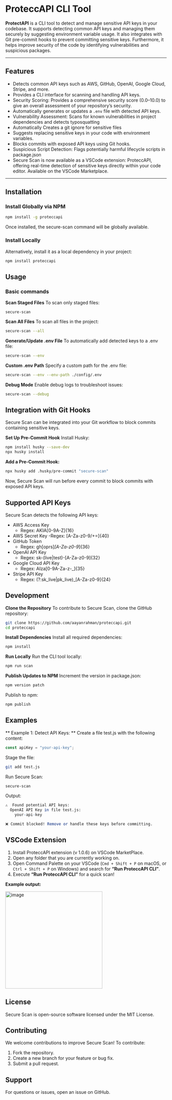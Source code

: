 # ProteccAPI CLI Tool

**ProtectAPI** is a CLI tool to detect and manage sensitive API keys in your codebase. It supports detecting common API keys and managing them securely by suggesting environment variable usage. It also integrates with Git pre-commit hooks to prevent committing sensitive keys. Furthermore, it helps improve security of the code by identifying vulnerabilities and suspicious packages. 

---

## Features

- Detects common API keys such as AWS, GitHub, OpenAI, Google Cloud, Stripe, and more.
- Provides a CLI interface for scanning and handling API keys.
- Security Scoring: Provides a comprehensive security score (0.0–10.0) to give an overall assessment of your repository’s security.
- Automatically generates or updates a `.env` file with detected API keys.
- Vulnerability Assessment: Scans for known vulnerabilities in project dependencies and detects typosquatting
- Automatically Creates a git ignore for sensitive files
- Suggests replacing sensitive keys in your code with environment variables.
- Blocks commits with exposed API keys using Git hooks.
- Suspicious Script Detection: Flags potentially harmful lifecycle scripts in package.json
- Secure Scan is now available as a VSCode extension: ProteccAPI, offering real-time detection of sensitive keys directly within your code editor. Available on the VSCode Marketplace.

---

## Installation

### Install Globally via NPM

```bash
npm install -g proteccapi
```

Once installed, the secure-scan command will be globally available.

### Install Locally
Alternatively, install it as a local dependency in your project:
```bash
npm install proteccapi
```

## Usage

### Basic commands 
**Scan Staged Files**
To scan only staged files:
```
secure-scan
```
**Scan All Files**
To scan all files in the project:
``` bash
secure-scan --all
```

**Generate/Update .env File**
To automatically add detected keys to a .env file:
```bash
secure-scan --env
```

**Custom .env Path**
Specify a custom path for the .env file:
```bash
secure-scan --env --env-path ./config/.env
```

**Debug Mode**
Enable debug logs to troubleshoot issues:
```bash
secure-scan --debug
```

## Integration with Git Hooks
Secure Scan can be integrated into your Git workflow to block commits containing sensitive keys.

**Set Up Pre-Commit Hook**
Install Husky:
``` bash
npm install husky --save-dev
npx husky install
```

**Add a Pre-Commit Hook:**
``` bash
npx husky add .husky/pre-commit "secure-scan"
```
Now, Secure Scan will run before every commit to block commits with exposed API keys.

## Supported API Keys
Secure Scan detects the following API keys:

- AWS Access Key
    - Regex: AKIA[0-9A-Z]{16}
- AWS Secret Key
    -Regex: [A-Za-z0-9/+=]{40}
- GitHub Token
    - Regex: gh[oprs]_[A-Za-z0-9_]{36}
- OpenAI API Key
    - Regex: sk-(live|test)-[A-Za-z0-9]{32}
- Google Cloud API Key
    - Regex: AIza[0-9A-Za-z-_]{35}
- Stripe API Key
    - Regex: (?:sk_live|pk_live)_[A-Za-z0-9]{24}

## Development
**Clone the Repository**
To contribute to Secure Scan, clone the GitHub repository:
``` bash
git clone https://github.com/aayanrahman/proteccapi.git
cd proteccapi
```
**Install Dependencies**
Install all required dependencies:
```bash
npm install
```

**Run Locally**
Run the CLI tool locally:
```bash
npm run scan
```

**Publish Updates to NPM**
Increment the version in package.json:
```bash
npm version patch
```
Publish to npm:
```bash
npm publish
```

## Examples
** Example 1: Detect API Keys: ** 
Create a file test.js with the following content:
```javascript
const apiKey = "your-api-key";
```
Stage the file:
```bash
git add test.js
```
Run Secure Scan: 
```bash
secure-scan
```

Output:

```mathematica
⚠️  Found potential API keys:
  OpenAI API Key in file test.js:
    your-api-key

❌ Commit blocked! Remove or handle these keys before committing.
```

## VSCode Extension
1. Install ProteccAPI extension (v 1.0.6) on VSCode MarketPlace.
2. Open any folder that you are currently working on.
3. Open Command Palette on your VSCode (`Cmd + Shift + P` on macOS, or `Ctrl + Shift + P` on Windows) and search for **“Run ProteccAPI CLI”**.
4. Execute **“Run ProteccAPI CLI”** for a quick scan!

**Example output:**

<img width="303" alt="image" src="https://github.com/user-attachments/assets/0bf42aad-7711-4d17-8532-8c699bfd99b4" />

## License
Secure Scan is open-source software licensed under the MIT License.

## Contributing
We welcome contributions to improve Secure Scan! To contribute:

1. Fork the repository.
2. Create a new branch for your feature or bug fix.
3. Submit a pull request.

## Support
For questions or issues, open an issue on GitHub.



